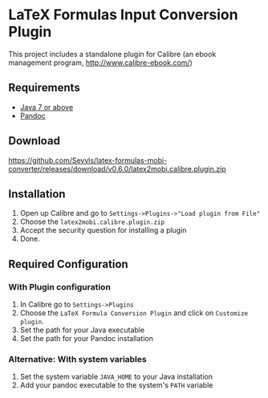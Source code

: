 LaTeX Formulas Input Conversion Plugin
======================================

This project includes a standalone plugin for Calibre (an ebook management program, http://www.calibre-ebook.com/)

## Requirements

* [Java 7 or above](http://java.com)
* [Pandoc](http://johnmacfarlane.net/pandoc/)

## Download

https://github.com/Sevyls/latex-formulas-mobi-converter/releases/download/v0.6.0/latex2mobi.calibre.plugin.zip

## Installation

1. Open up Calibre and go to `Settings->Plugins->"Load plugin from File"`
2. Choose the `latex2mobi.calibre.plugin.zip`
3. Accept the security question for installing a plugin
4. Done.

## Required Configuration

### With Plugin configuration

1. In Calibre go to `Settings->Plugins`
2. Choose the `LaTeX Formula Conversion Plugin` and click on `Customize plugin`.
3. Set the path for your Java executable
4. Set the path for your Pandoc installation

### Alternative: With system variables

1. Set the system variable `JAVA_HOME` to your Java installation
2. Add your pandoc executable to the system's `PATH` variable




